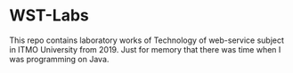 # WST-Labs
This repo contains laboratory works of Technology of web-service subject in ITMO University from 2019. Just for memory that there was time when I was programming on Java.
